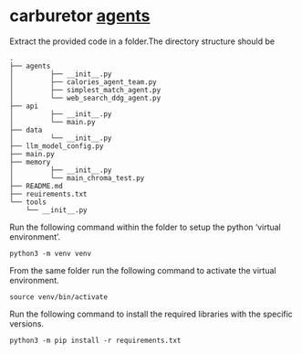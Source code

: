 # carburetor [agents](../../PythonProject/agents)
Extract the provided code in a folder.The directory structure should be
```
.
├── agents
│         ├── __init__.py
│         ├── calories_agent_team.py
│         ├── simplest_match_agent.py
│         └── web_search_ddg_agent.py
├── api
│         ├── __init__.py
│         └── main.py
├── data
│         └── __init__.py
├── llm_model_config.py
├── main.py
├── memory
│         ├── __init__.py
│         └── main_chroma_test.py
├── README.md
├── reuirements.txt
└── tools
    └── __init__.py
```
        
Run the following command within the folder to setup the python ‘virtual environment’.
```commandline
python3 -m venv venv
```

From the same folder run the following command to activate the virtual environment.
```commandline
source venv/bin/activate
```

Run the following command to install the required libraries with the specific versions.
```commandline
python3 -m pip install -r requirements.txt
```
